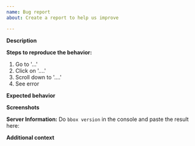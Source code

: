 ```yaml
---
name: Bug report
about: Create a report to help us improve

---
```


**Description**
<!-- A clear and concise description of what the bug is. -->

**Steps to reproduce the behavior:**
1. Go to '...'
2. Click on '....'
3. Scroll down to '....'
4. See error

**Expected behavior**
<!-- A clear and concise description of what you expected to happen. -->

**Screenshots**
<!-- If applicable, add screenshots to help explain your problem. -->

**Server Information:**
Do `bbox version` in the console and paste the result here:

**Additional context**
<!-- Add any other context about the problem here. -->
